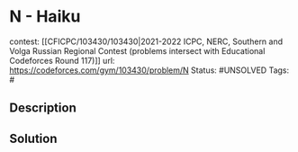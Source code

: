 # N - Haiku

contest: [[CFICPC/103430/103430|2021-2022 ICPC, NERC, Southern and Volga Russian Regional Contest (problems intersect with Educational Codeforces Round 117)]]
url: https://codeforces.com/gym/103430/problem/N
Status: #UNSOLVED
Tags: #

## Description

## Solution

